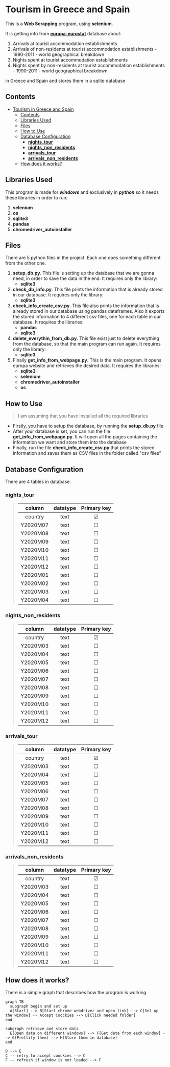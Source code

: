 # Tourism in Greece and Spain

This is a **Web Scrapping** program, using **selenium**.

It is getting info from [**europa-eurostat**](https://ec.europa.eu/eurostat/web/tourism/data/database "eurostat database") database about:

1. Arrivals at tourist accommodation establishments
2. Arrivals of non-residents at tourist accommodation establishments - 1990-2011 - world geographical breakdown
3. Nights spent at tourist accommodation establishments
4. Nights spent by non-residents at tourist accommodation establishments - 1990-2011 - world geographical breakdown

in Greece and Spain and stores them in a sqlite database

## Contents

- [Tourism in Greece and Spain](#tourism-in-greece-and-spain)
  - [Contents](#contents)
  - [Libraries Used](#libraries-used)
  - [Files](#files)
  - [How to Use](#how-to-use)
  - [Database Configuration](#database-configuration)
    - [**nights_tour**](#nights_tour)
    - [**nights_non_residents**](#nights_non_residents)
    - [**arrivals_tour**](#arrivals_tour)
    - [**arrivals_non_residents**](#arrivals_non_residents)
  - [How does it works?](#how-does-it-works)

## Libraries Used

This program is made for **_windows_** and exclusively in **_python_** so it needs these libraries in order to run:

1. **selenium**
2. **os**
3. **sqlite3**
4. **pandas**
5. **chromedriver_autoinstaller**

## Files

There are 5 python files in the project. Each one does something different from the other one.

1. **setup_db.py**. This file is setting up the database that we are gonna need, in order to save the data in the end. It requires only the library:
   - **sqlite3**
2. **check_db_info.py**. This file prints the information that is already stored in our database. It requires only the library:
   - **sqlite3**
3. **check_info_create_csv.py**. This file also prints the information that is already stored in our database using pandas dataframes. Also it exports the stored information to 4 different csv files, one for each table in our database. It requires the libraries:
   - **pandas**
   - **sqlite3**
4. **delete_everythin_from_db.py**. This file exist just to delete everything from the database, so that the main program can run again. It requires only the library:
   - **sqlite3**
5. Finally **get_info_from_webpage.py**. This is the main program. It opens europa website and retrieves the desired data. It requires the libraries:
   - **sqlite3**
   - **selenium**
   - **chromedriver_autoinstaller**
   - **os**

## How to Use

> I am assuming that you have installed all the required libraries

- Firstly, you have to setup the database, by running the **setup_db.py** file
- After your database is set, you can run the file **get_info_from_webpage.py**. It will open all the pages containing the information we want and store them into the database
- Finally, run the file **check_info_create_csv.py** that prints the stored information and saves them as CSV files in the folder called "csv files"

## Database Configuration

There are 4 tables in database.

### **nights_tour**

> |  column  | datatype | Primary key |
> | :------: | :------: | :---------: |
> | country  |   text   |   &#9745;   |
> | Y2020M07 |   text   |   &#9744;   |
> | Y2020M08 |   text   |   &#9744;   |
> | Y2020M09 |   text   |   &#9744;   |
> | Y2020M10 |   text   |   &#9744;   |
> | Y2020M11 |   text   |   &#9744;   |
> | Y2020M12 |   text   |   &#9744;   |
> | Y2020M01 |   text   |   &#9744;   |
> | Y2020M02 |   text   |   &#9744;   |
> | Y2020M03 |   text   |   &#9744;   |
> | Y2020M04 |   text   |   &#9744;   |

### **nights_non_residents**

> |  column  | datatype | Primary key |
> | :------: | :------: | :---------: |
> | country  |   text   |   &#9745;   |
> | Y2020M03 |   text   |   &#9744;   |
> | Y2020M04 |   text   |   &#9744;   |
> | Y2020M05 |   text   |   &#9744;   |
> | Y2020M06 |   text   |   &#9744;   |
> | Y2020M07 |   text   |   &#9744;   |
> | Y2020M08 |   text   |   &#9744;   |
> | Y2020M09 |   text   |   &#9744;   |
> | Y2020M10 |   text   |   &#9744;   |
> | Y2020M11 |   text   |   &#9744;   |
> | Y2020M12 |   text   |   &#9744;   |

### **arrivals_tour**

> |  column  | datatype | Primary key |
> | :------: | :------: | :---------: |
> | country  |   text   |   &#9745;   |
> | Y2020M03 |   text   |   &#9744;   |
> | Y2020M04 |   text   |   &#9744;   |
> | Y2020M05 |   text   |   &#9744;   |
> | Y2020M06 |   text   |   &#9744;   |
> | Y2020M07 |   text   |   &#9744;   |
> | Y2020M08 |   text   |   &#9744;   |
> | Y2020M09 |   text   |   &#9744;   |
> | Y2020M10 |   text   |   &#9744;   |
> | Y2020M11 |   text   |   &#9744;   |
> | Y2020M12 |   text   |   &#9744;   |

### **arrivals_non_residents**

> |  column  | datatype | Primary key |
> | :------: | :------: | :---------: |
> | country  |   text   |   &#9745;   |
> | Y2020M03 |   text   |   &#9744;   |
> | Y2020M04 |   text   |   &#9744;   |
> | Y2020M05 |   text   |   &#9744;   |
> | Y2020M06 |   text   |   &#9744;   |
> | Y2020M07 |   text   |   &#9744;   |
> | Y2020M08 |   text   |   &#9744;   |
> | Y2020M09 |   text   |   &#9744;   |
> | Y2020M10 |   text   |   &#9744;   |
> | Y2020M11 |   text   |   &#9744;   |
> | Y2020M12 |   text   |   &#9744;   |

## How does it works?

There is a simple graph that describes how the program is working

```mermaid
graph TB
  subgraph begin and set up
  A[Start] --> B[Start chrome webdriver and open link] --> C[Set up the window] -- Accept Coockies --> D[Click needed folder]
end

subgraph retrieve and store data
  E[Open data on different windows] --> F[Get data from each window] --> G[Prettify them] --> H[Store them in database]
end

D --> E
C -- retry to accept coockies --> C
F -- refresh if window is not loaded --> F
```
